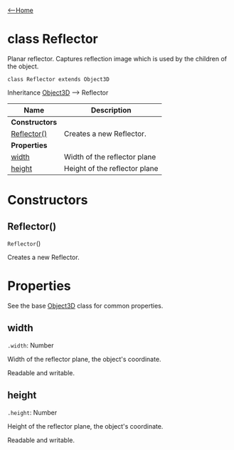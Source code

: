 [<--Home](index.html)

# class Reflector

Planar reflector. Captures reflection image which is used by the children of the object.

`class Reflector extends Object3D`

Inheritance [Object3D](Object3D.html) --> Reflector

| Name                                                          | Description                                                    |
| --------------------------------------------------------------| -------------------------------------------------------------- |
| **Constructors**                                              |                                                                |
| [Reflector()](#reflector)                                     | Creates a new Reflector.                                       |
| **Properties**                                                |                                                                |
| [width](#width)                                               | Width of the reflector plane                                   |
| [height](#height)                                             | Height of the reflector plane                                  |

# Constructors

## Reflector()

`Reflector`()

Creates a new Reflector. 

# Properties

See the base [Object3D](Object3D.html#properties) class for common properties.

## width

`.width`: Number

Width of the reflector plane, the object's coordinate.

Readable and writable.

## height

`.height`: Number

Height of the reflector plane, the object's coordinate.

Readable and writable.




